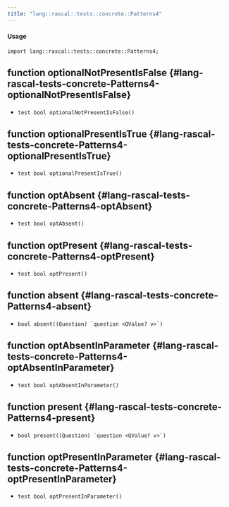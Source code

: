 ```yaml
---
title: "lang::rascal::tests::concrete::Patterns4"
---
```


#### Usage

`import lang::rascal::tests::concrete::Patterns4;`


## function optionalNotPresentIsFalse {#lang-rascal-tests-concrete-Patterns4-optionalNotPresentIsFalse}

* ``test bool optionalNotPresentIsFalse()``

## function optionalPresentIsTrue {#lang-rascal-tests-concrete-Patterns4-optionalPresentIsTrue}

* ``test bool optionalPresentIsTrue()``

## function optAbsent {#lang-rascal-tests-concrete-Patterns4-optAbsent}

* ``test bool optAbsent()``

## function optPresent {#lang-rascal-tests-concrete-Patterns4-optPresent}

* ``test bool optPresent()``

## function absent {#lang-rascal-tests-concrete-Patterns4-absent}

* ``bool absent((Question) `question <QValue? v>`)``

## function optAbsentInParameter {#lang-rascal-tests-concrete-Patterns4-optAbsentInParameter}

* ``test bool optAbsentInParameter()``

## function present {#lang-rascal-tests-concrete-Patterns4-present}

* ``bool present((Question) `question <QValue? v>`)``

## function optPresentInParameter {#lang-rascal-tests-concrete-Patterns4-optPresentInParameter}

* ``test bool optPresentInParameter()``


